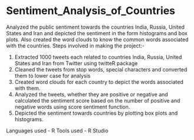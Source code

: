 # Sentiment_Analysis_of_Countries

Analyzed the public sentiment towards the countries India, Russia, United States and Iran and depicted the sentiment in the form histograms and box plots. Also created the word clouds to know the common words associated with the countries. Steps involved in making the project:-
1. Extracted 1000 tweets each related to countries India, Russia, United States and Iran from Twitter using twitteR package
2. Cleaned the tweets from stop words, special characters and converted them to lower case for analysis
3. Created word clouds for each country to depict the words associated with them.
4. Analyzed the tweets, whether they are positive or negative and calculated the sentiment score based on the number of positive and negative words using score sentiment function.
5. Depicted the sentiment towards countries by plotting box plots and histograms.

Languages used - R
Tools used - R Studio
